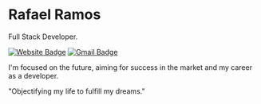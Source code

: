 # Rafael Ramos

Full Stack Developer.

[![Website Badge](https://img.shields.io/badge/rafaelramos.dev-000000?style=flat-square&logo=devdotto&logoColor=white&link=https://rafaelramos.dev)](https://rafaelramos.dev)
[![Gmail Badge](https://img.shields.io/badge/hi@rafaelramos.dev-000000?style=flat-square&logo=Gmail&logoColor=white&link=mailto:hi@rafaelramos.dev)](mailto:hi@rafaelramos.dev)

I'm focused on the future, aiming for success in the market and my career as a developer.

"Objectifying my life to fulfill my dreams."


<!--
**rafaelramosdev/rafaelramosdev** is a ✨ _special_ ✨ repository because its `README.md` (this file) appears on your GitHub profile.

Here are some ideas to get you started:

- 🔭 I’m currently working on ...
- 🌱 I’m currently learning ...
- 👯 I’m looking to collaborate on ...
- 🤔 I’m looking for help with ...
- 💬 Ask me about ...
- 📫 How to reach me: ...
- 😄 Pronouns: ...
- ⚡ Fun fact: ...
-->
